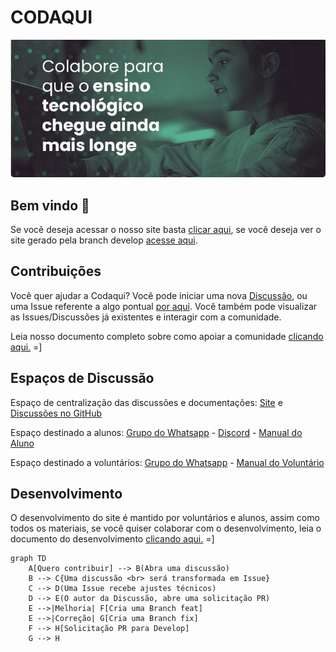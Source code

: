 # CODAQUI

![Imagem do Header](images/header.png)

## Bem vindo 🫶

Se você deseja acessar o nosso site basta [clicar aqui](https://codaqui.dev), se você deseja ver o site gerado pela branch develop [acesse aqui](https://raw.githack.com/codaqui/institucional/gh-pages-develop/index.html).

## Contribuições

Você quer ajudar a Codaqui? Você pode iniciar uma nova [Discussão](https://github.com/codaqui/institucional/discussions), ou uma Issue referente a algo pontual [por aqui](https://github.com/codaqui/institucional/issues/new/choose). Você também pode visualizar as Issues/Discussões já existentes e interagir com a comunidade.  

Leia nosso documento completo sobre como apoiar a comunidade [clicando aqui.](https://www.codaqui.dev/quero/apoiar/) =]

## Espaços de Discussão

Espaço de centralização das discussões e documentações: [Site](https://codaqui.dev) e [Discussões no GitHub](https://github.com/codaqui/institucional/discussions)

Espaço destinado a alunos: [Grupo do Whatsapp](https://chat.whatsapp.com/FzzievCNiFL1TZrbknUQyV) - [Discord](https://discord.gg/xuTtxqCPpz) - [Manual do Aluno](https://www.codaqui.dev/quero/estudar/)

Espaço destinado a voluntários: [Grupo do Whatsapp](https://chat.whatsapp.com/FHFUdKkEUHQ5jEHgRh5ATr) - [Manual do Voluntário](https://www.codaqui.dev/quero/apoiar/)

## Desenvolvimento

O desenvolvimento do site é mantido por voluntários e alunos, assim como todos os materiais, se você quiser colaborar com o desenvolvimento, leia o documento do desenvolvimento [clicando aqui.](DEVELOPMENT.md) =] 

```mermaid
graph TD
    A[Quero contribuir] --> B(Abra uma discussão)
    B --> C{Uma discussão <br> será transformada em Issue}
    C --> D(Uma Issue recebe ajustes técnicos)
    D --> E(O autor da Discussão, abre uma solicitação PR)
    E -->|Melhoria| F[Cria uma Branch feat]
    E -->|Correção| G[Cria uma Branch fix]
    F --> H[Solicitação PR para Develop]
    G --> H
```
